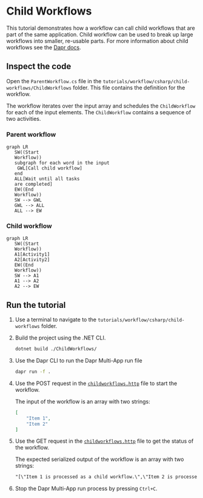 # Child Workflows

This tutorial demonstrates how a workflow can call child workflows that are part of the same application. Child workflow can be used to break up large workflows into smaller, re-usable parts. For more information about child workflows see the [Dapr docs](https://docs.dapr.io/developing-applications/building-blocks/workflow/workflow-patterns/#external-system-interaction).

## Inspect the code

Open the `ParentWorkflow.cs` file in the `tutorials/workflow/csharp/child-workflows/ChildWorkflows` folder. This file contains the definition for the workflow.

The workflow iterates over the input array and schedules the `ChildWorkflow` for each of the input elements. The `ChildWorkflow` contains a sequence of two activities.

### Parent workflow

```mermaid
graph LR
   SW((Start
   Workflow))
   subgraph for each word in the input
    GWL[Call child workflow]
   end
   ALL[Wait until all tasks
   are completed]
   EW((End
   Workflow))
   SW --> GWL
   GWL --> ALL
   ALL --> EW
```

### Child workflow

```mermaid
graph LR
   SW((Start
   Workflow))
   A1[Activity1]
   A2[Activity2]
   EW((End
   Workflow))
   SW --> A1
   A1 --> A2
   A2 --> EW
```

## Run the tutorial

1. Use a terminal to navigate to the `tutorials/workflow/csharp/child-workflows` folder.
2. Build the project using the .NET CLI.

    ```bash
    dotnet build ./ChildWorkflows/
    ```

3. Use the Dapr CLI to run the Dapr Multi-App run file

    ```bash
    dapr run -f .
    ```

4. Use the POST request in the [`childworkflows.http`](./childworkflows.http) file to start the workflow.

    The input of the workflow is an array with two strings:

    ```json
    [
        "Item 1",
        "Item 2"
    ]
    ```

5. Use the GET request in the [`childworkflows.http`](./childworkflows.http) file to get the status of the workflow.

    The expected serialized output of the workflow is an array with two strings:

    ```txt
    "[\"Item 1 is processed as a child workflow.\",\"Item 2 is processed as a child workflow.\"]"
    ```

6. Stop the Dapr Multi-App run process by pressing `Ctrl+C`.
